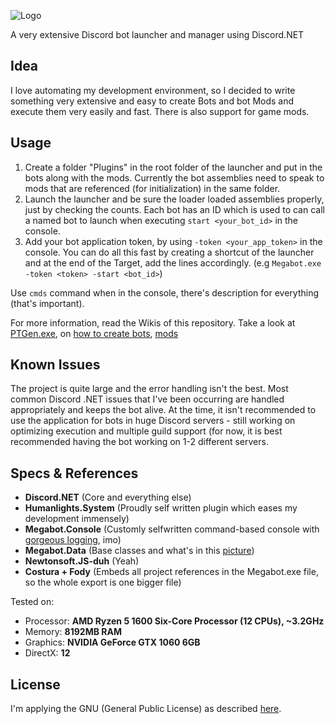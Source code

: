 ![Logo](https://i.imgur.com/WC1ozTl.png)

A very extensive Discord bot launcher and manager using Discord.NET

## Idea
I love automating my development environment, so I decided to write something very extensive and easy to create Bots and bot Mods and execute them very easily and fast. There is also support for game mods.

## Usage
1. Create a folder "Plugins" in the root folder of the launcher and put in the bots along with the mods. Currently the bot assemblies need to speak to mods that are referenced (for initialization) in the same folder.
1. Launch the launcher and be sure the loader loaded assemblies properly, just by checking the counts. Each bot has an ID which is used to can call a named bot to launch when executing ``start <your_bot_id>`` in the console.
1. Add your bot application token, by using ``-token <your_app_token>`` in the console.
You can do all this fast by creating a shortcut of the launcher and at the end of the Target, add the lines accordingly. (e.g ``Megabot.exe -token <token> -start <bot_id>``)

Use `cmds` command when in the console, there's description for everything (that's important).

For more information, read the Wikis of this repository. Take a look at [PTGen.exe](https://github.com/raulssorban/Megabot/wiki/PTGen.exe-(Plugin-Template-Generator)), on [how to create bots](https://github.com/raulssorban/Megabot/wiki/Creating-Bots), [mods](https://github.com/raulssorban/Megabot/wiki/Creating-Mods)

## Known Issues
The project is quite large and the error handling isn't the best. Most common Discord .NET issues that I've been occurring are handled appropriately and keeps the bot alive. At the time, it isn't recommended to use the application for bots in huge Discord servers - still working on optimizing execution and multiple guild support (for now, it is best recommended having the bot working on 1-2 different servers.

## Specs & References
- **Discord.NET** (Core and everything else)
- **Humanlights.System** (Proudly self written plugin which eases my development immensely)
- **Megabot.Console** (Customly selfwritten command-based console with [gorgeous logging](https://i.imgur.com/g3vdTFx.png), imo)
- **Megabot.Data** (Base classes and what's in this [picture](https://i.imgur.com/ashFhmI.png))
- **Newtonsoft.JS-duh** (Yeah)
- **Costura + Fody** (Embeds all project references in the Megabot.exe file, so the whole export is one bigger file)

Tested on:
- Processor: **AMD Ryzen 5 1600 Six-Core Processor (12 CPUs), ~3.2GHz**
- Memory: **8192MB RAM**
- Graphics: **NVIDIA GeForce GTX 1060 6GB**
- DirectX: **12**

## License
I'm applying the GNU (General Public License) as described [here](https://raw.githubusercontent.com/raulssorban/Megabot/master/LICENSE).
